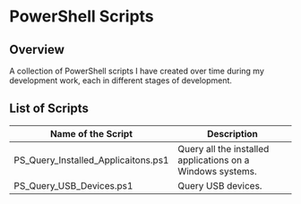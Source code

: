 # PowerShell Scripts

## Overview
A collection of PowerShell scripts I have created over time during my development work, each in different stages of development.

## List of Scripts
| Name of the Script | Description |
| ------------------ | ----------- |
| PS_Query_Installed_Applicaitons.ps1 | Query all the installed applications on a Windows systems. |
| PS_Query_USB_Devices.ps1 | Query USB devices. |
